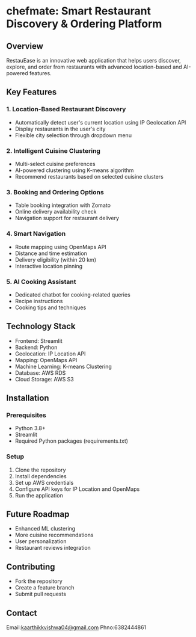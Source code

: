 # chefmate: Smart Restaurant Discovery & Ordering Platform

## Overview
RestauEase is an innovative web application that helps users discover, explore, and order from restaurants with advanced location-based and AI-powered features.

## Key Features

### 1. Location-Based Restaurant Discovery
- Automatically detect user's current location using IP Geolocation API
- Display restaurants in the user's city
- Flexible city selection through dropdown menu

### 2. Intelligent Cuisine Clustering
- Multi-select cuisine preferences
- AI-powered clustering using K-means algorithm
- Recommend restaurants based on selected cuisine clusters

### 3. Booking and Ordering Options
- Table booking integration with Zomato
- Online delivery availability check
- Navigation support for restaurant delivery

### 4. Smart Navigation
- Route mapping using OpenMaps API
- Distance and time estimation
- Delivery eligibility (within 20 km)
- Interactive location pinning

### 5. AI Cooking Assistant
- Dedicated chatbot for cooking-related queries
- Recipe instructions
- Cooking tips and techniques

## Technology Stack
- Frontend: Streamlit
- Backend: Python
- Geolocation: IP Location API
- Mapping: OpenMaps API
- Machine Learning: K-means Clustering
- Database: AWS RDS
- Cloud Storage: AWS S3

## Installation

### Prerequisites
- Python 3.8+
- Streamlit
- Required Python packages (requirements.txt)

### Setup
1. Clone the repository
2. Install dependencies
3. Set up AWS credentials
4. Configure API keys for IP Location and OpenMaps
5. Run the application

## Future Roadmap
- Enhanced ML clustering
- More cuisine recommendations
- User personalization
- Restaurant reviews integration

## Contributing
- Fork the repository
- Create a feature branch
- Submit pull requests

## Contact
Email:kaarthikkvishwa04@gmail.com
Phno:6382444861
